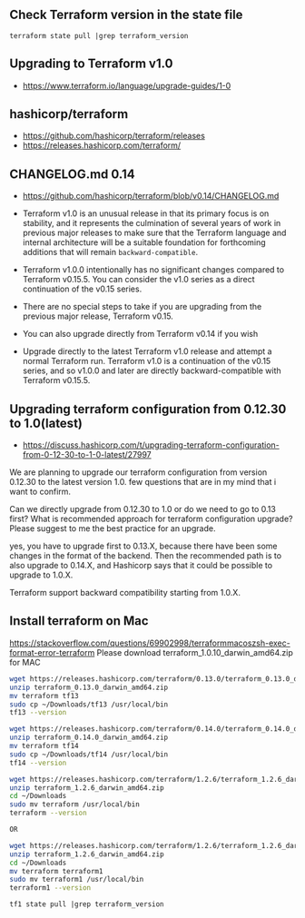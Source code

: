 ## Check Terraform version in the state file
```
terraform state pull |grep terraform_version
```

## Upgrading to Terraform v1.0
- https://www.terraform.io/language/upgrade-guides/1-0


## hashicorp/terraform
- https://github.com/hashicorp/terraform/releases
- https://releases.hashicorp.com/terraform/

## CHANGELOG.md 0.14
- https://github.com/hashicorp/terraform/blob/v0.14/CHANGELOG.md

- Terraform v1.0 is an unusual release in that its primary focus is on stability, and it represents the culmination of several years of work in previous major releases to make sure that the Terraform language and internal architecture will be a suitable foundation for forthcoming additions that will remain `backward-compatible`.
- Terraform v1.0.0 intentionally has no significant changes compared to Terraform v0.15.5. You can consider the v1.0 series as a direct continuation of the v0.15 series.
- There are no special steps to take if you are upgrading from the previous major release, Terraform v0.15.
- You can also upgrade directly from Terraform v0.14 if you wish
- Upgrade directly to the latest Terraform v1.0 release and attempt a normal Terraform run. Terraform v1.0 is a continuation of the v0.15 series, and so v1.0.0 and later are directly backward-compatible with Terraform v0.15.5.

## Upgrading terraform configuration from 0.12.30 to 1.0(latest)
- https://discuss.hashicorp.com/t/upgrading-terraform-configuration-from-0-12-30-to-1-0-latest/27997

We are planning to upgrade our terraform configuration from version 0.12.30 to the latest version 1.0. few questions that are in my mind that i want to confirm.

Can we directly upgrade from 0.12.30 to 1.0 or do we need to go to 0.13 first?
What is recommended approach for terraform configuration upgrade?
Please suggest to me the best practice for an upgrade.


 yes, you have to upgrade first to 0.13.X, because there have been some changes in the format of the backend. Then the recommended path is to also upgrade to 0.14.X, and Hashicorp says that it could be possible to upgrade to 1.0.X.

 Terraform support backward compatibility starting from 1.0.X.


## Install terraform on Mac
https://stackoverflow.com/questions/69902998/terraformmacoszsh-exec-format-error-terraform
Please download terraform_1.0.10_darwin_amd64.zip for MAC

```sh
wget https://releases.hashicorp.com/terraform/0.13.0/terraform_0.13.0_darwin_amd64.zip
unzip terraform_0.13.0_darwin_amd64.zip
mv terraform tf13
sudo cp ~/Downloads/tf13 /usr/local/bin
tf13 --version
```

```sh
wget https://releases.hashicorp.com/terraform/0.14.0/terraform_0.14.0_darwin_amd64.zip
unzip terraform_0.14.0_darwin_amd64.zip
mv terraform tf14
sudo cp ~/Downloads/tf14 /usr/local/bin
tf14 --version
```

```sh
wget https://releases.hashicorp.com/terraform/1.2.6/terraform_1.2.6_darwin_amd64.zip
unzip terraform_1.2.6_darwin_amd64.zip
cd ~/Downloads
sudo mv terraform /usr/local/bin
terraform --version

OR

wget https://releases.hashicorp.com/terraform/1.2.6/terraform_1.2.6_darwin_amd64.zip
unzip terraform_1.2.6_darwin_amd64.zip
cd ~/Downloads
mv terraform terraform1 
sudo mv terraform1 /usr/local/bin
terraform1 --version
```

```
tf1 state pull |grep terraform_version
```